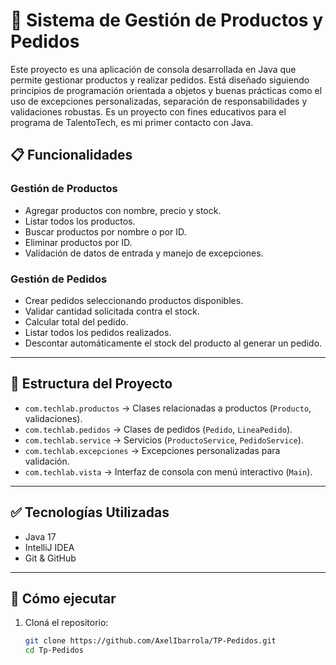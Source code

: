 # 🛒 Sistema de Gestión de Productos y Pedidos

Este proyecto es una aplicación de consola desarrollada en Java que permite gestionar productos y realizar pedidos. Está diseñado siguiendo principios de programación orientada a objetos y buenas prácticas como el uso de excepciones personalizadas, separación de responsabilidades y validaciones robustas.
Es un proyecto con fines educativos para el programa de TalentoTech, es mi primer contacto con Java.


## 📋 Funcionalidades

### Gestión de Productos
- Agregar productos con nombre, precio y stock.
- Listar todos los productos.
- Buscar productos por nombre o por ID.
- Eliminar productos por ID.
- Validación de datos de entrada y manejo de excepciones.

### Gestión de Pedidos
- Crear pedidos seleccionando productos disponibles.
- Validar cantidad solicitada contra el stock.
- Calcular total del pedido.
- Listar todos los pedidos realizados.
- Descontar automáticamente el stock del producto al generar un pedido.

---

## 🧩 Estructura del Proyecto

- `com.techlab.productos` → Clases relacionadas a productos (`Producto`, validaciones).
- `com.techlab.pedidos` → Clases de pedidos (`Pedido`, `LineaPedido`).
- `com.techlab.service` → Servicios (`ProductoService`, `PedidoService`).
- `com.techlab.excepciones` → Excepciones personalizadas para validación.
- `com.techlab.vista` → Interfaz de consola con menú interactivo (`Main`).

---

## ✅ Tecnologías Utilizadas

- Java 17
- IntelliJ IDEA
- Git & GitHub

---

## 🚀 Cómo ejecutar

1. Cloná el repositorio:
   ```bash
   git clone https://github.com/AxelIbarrola/TP-Pedidos.git
   cd Tp-Pedidos
